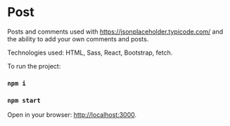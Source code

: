 # Post

Posts and comments used with https://jsonplaceholder.typicode.com/ and the ability to add your own comments and posts.

Technologies used:
HTML, Sass, React, Bootstrap, fetch.


To run the project:

### `npm i`

### `npm start`

Open in your browser: [http://localhost:3000](http://localhost:3000).